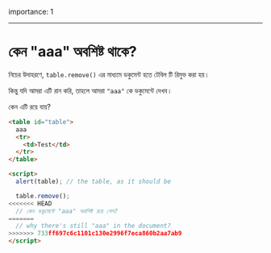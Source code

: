 importance: 1

---

# কেন "aaa" অবশিষ্ট থাকে?

নিচের উদাহরণে, `table.remove()` এর মাধ্যমে ডকুমেন্ট হতে টেবিল টি রিমুভ করা হয়।

কিন্তু যদি আমরা এটি রান করি, তাহলে আমরা `"aaa"` কে ডকুমেন্টে দেখব।

কেন এটি রয়ে যায়?

```html height=100 run
<table id="table">
  aaa
  <tr>
    <td>Test</td>
  </tr>
</table>

<script>
  alert(table); // the table, as it should be

  table.remove();
<<<<<<< HEAD
  // কেন ডকুমেন্টে "aaa" অবশিষ্ট রয়ে গেল?
=======
  // why there's still "aaa" in the document?
>>>>>>> 733ff697c6c1101c130e2996f7eca860b2aa7ab9
</script>
```
